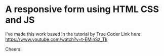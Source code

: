 # A responsive form using HTML CSS and JS

I've made this work based in the tutorial by True Coder
Link here:
https://www.youtube.com/watch?v=t-EMinSz_Tk

Cheers!
